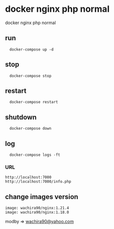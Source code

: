 # docker nginx php normal
docker nginx php normal

## run 
````
  docker-compose up -d
````
## stop 
````
  docker-compose stop 
````
## restart
````
  docker-compose restart
````
## shutdown
````
  docker-compose down
````
## log
````
  docker-compose logs -ft
````
### URL
````
http://localhost:7000
http://localhost:7000/info.php
````

## change images version
````
image: wachira90/nginx:1.21.4
image: wachira90/nginx:1.18.0
````
modby => wachira90@yahoo.com

